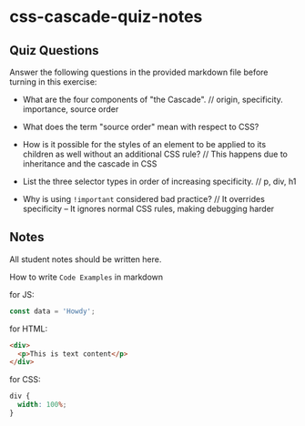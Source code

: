 # css-cascade-quiz-notes

## Quiz Questions

Answer the following questions in the provided markdown file before turning in this exercise:

- What are the four components of "the Cascade".
  // origin, specificity. importance, source order
- What does the term "source order" mean with respect to CSS?

- How is it possible for the styles of an element to be applied to its children as well without an additional CSS rule?
  // This happens due to inheritance and the cascade in CSS

- List the three selector types in order of increasing specificity.
  // p, div, h1
- Why is using `!important` considered bad practice?
  // It overrides specificity – It ignores normal CSS rules, making debugging harder

## Notes

All student notes should be written here.

How to write `Code Examples` in markdown

for JS:

```javascript
const data = 'Howdy';
```

for HTML:

```html
<div>
  <p>This is text content</p>
</div>
```

for CSS:

```css
div {
  width: 100%;
}
```
